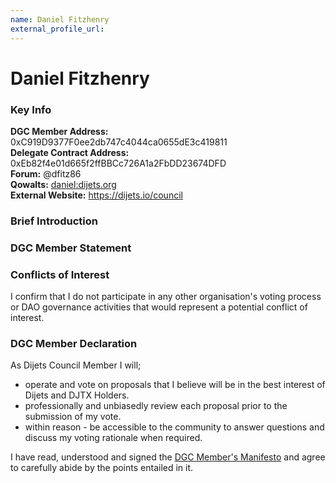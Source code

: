 ```yaml
---
name: Daniel Fitzhenry
external_profile_url:
---
```


# Daniel Fitzhenry

### Key Info

**DGC Member Address:** 0xC919D9377F0ee2db747c4044ca0655dE3c419811  
**Delegate Contract Address:** 0xEb82f4e01d665f2ffBBCc726A1a2FbDD23674DFD  
**Forum:** @dfitz86  
**Qowalts:** [daniel:dijets.org](https://redirect.dijets.io/#/#daniel:dijets.org)  
**External Website:** https://dijets.io/council  

### Brief Introduction


### DGC Member Statement


### Conflicts of Interest

I confirm that I do not participate in any other organisation's voting process or DAO governance activities that would represent a potential conflict of interest.

### DGC Member Declaration

As Dijets Council Member I will;

 - operate and vote on proposals that I believe will be in the best interest of Dijets and DJTX Holders.
 - professionally and unbiasedly review each proposal prior to the submission of my vote.
 - within reason - be accessible to the community to answer questions and discuss my voting rationale when required.

I have read, understood and signed the [DGC Member's Manifesto](https://dijets.io/manifesto) and agree to carefully abide by the points entailed in it.

